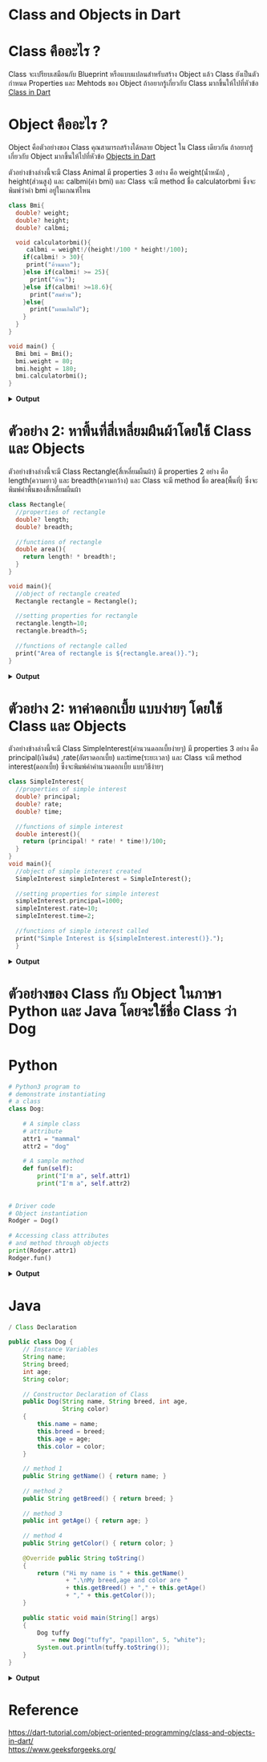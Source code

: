 
# Class and Objects in Dart


# Class คืออะไร ?
Class  จะเปรียบเสมือนกับ Blueprint หรือแบบแปลนสำหรับสร้าง Object แล้ว
Class ยังเป็นตัวกำหนด Properties และ Mehtods ของ Object
ถ้าอยากรู้เกี่ยวกับ Class มากขึ้นให้ไปที่หัวข้อ [Class in Dart](https://github.com/soonklang/dart-tutorial/blob/main/6.%20OOP%20In%20Dart/Class%20in%20Dart.md)

# Object คืออะไร ?
Object คือตัวอย่างของ Class คุณสามารถสร้างได้หลาย Object ใน Class เดียวกัน
ถ้าอยากรู้เกี่ยวกับ Object มากขึ้นให้ไปที่หัวข้อ [Objects in Dart](https://github.com/soonklang/dart-tutorial/blob/main/6.%20OOP%20In%20Dart/Object%20in%20dart.md)

ตัวอย่างข้างล่างนี้จะมี Class Animal มี properties 3 อย่าง คือ
weight(น้ำหนัก) , height(ส่วนสูง) และ calbmi(ค่า bmi) และ Class จะมี method ชื่อ calculatorbmi
ซึ่งจะพิมพ์ว่าค่า bmi อยู่ในเกณฑ์ไหน

```dart
class Bmi{
  double? weight;
  double? height;
  double? calbmi;

  void calculatorbmi(){
     calbmi = weight!/(height!/100 * height!/100);
    if(calbmi! > 30){
     print("อ้วนมาก"); 
    }else if(calbmi! >= 25){
      print("อ้วน"); 
    }else if(calbmi! >=18.6){
      print("สมส่วน");
    }else{
      print("ผอมเกินไป");
    }
  }
}

void main() {
  Bmi bmi = Bmi(); 
  bmi.weight = 80;
  bmi.height = 180;
  bmi.calculatorbmi();
}

```

<details>
  <summary><strong>Output</strong></summary>
  <pre><code>สมส่วน</code></pre>
</details>

# ตัวอย่าง 2: หาพื้นที่สี่เหลี่ยมผืนผ้าโดยใช้ Class และ Objects
ตัวอย่างข้างล่างนี้จะมี Class Rectangle(สี่เหลี่ยมผืนผ้า) มี properties 2 อย่าง คือ
length(ความยาว) และ breadth(ความกว้าง) และ Class จะมี method ชื่อ area(พื้นที่)
ซึ่งจะพิมพ์ค่าพื้นของสี่เหลี่ยมผืนผ้า
```dart
class Rectangle{
  //properties of rectangle
  double? length;
  double? breadth;
  
  //functions of rectangle
  double area(){
    return length! * breadth!;
  }
}

void main(){
  //object of rectangle created
  Rectangle rectangle = Rectangle();
  
  //setting properties for rectangle
  rectangle.length=10;
  rectangle.breadth=5;
  
  //functions of rectangle called
  print("Area of rectangle is ${rectangle.area()}.");
}
```
<details>
  <summary><strong>Output</strong></summary>
  <pre><code>Area of rectangle is 50.</code></pre>
</details>

# ตัวอย่าง 2: หาค่าดอกเบี้ย แบบง่ายๆ โดยใช้ Class และ Objects
ตัวอย่างข้างล่างนี้จะมี Class SimpleInterest(คำนวนดอกเบี้ยง่ายๆ) มี properties 3 อย่าง คือ
principal(เงินต้น) ,rate(อัตราดอกเบี้ย) และtime(ระยะเวลา) และ Class จะมี method
interest(ดอกเบี้ย) ซึ่งจะพิมพ์ค่าคำนวนดอกเบี้ย แบบวิธีง่ายๆ
```dart 
class SimpleInterest{
  //properties of simple interest
  double? principal;
  double? rate;
  double? time;
  
  //functions of simple interest
  double interest(){
    return (principal! * rate! * time!)/100;
  }
}
void main(){
  //object of simple interest created
  SimpleInterest simpleInterest = SimpleInterest();
  
  //setting properties for simple interest
  simpleInterest.principal=1000;
  simpleInterest.rate=10;
  simpleInterest.time=2;
  
  //functions of simple interest called
  print("Simple Interest is ${simpleInterest.interest()}.");
  }
  ```
  
<details>
  <summary><strong>Output</strong></summary>
  <pre><code>Simple Interest is 200.</code></pre>
</details>


# ตัวอย่างของ Class กับ Object ในภาษา Python และ Java โดยจะใช้ชื่อ Class ว่า Dog

# Python
```python
# Python3 program to
# demonstrate instantiating
# a class
class Dog:
 
    # A simple class
    # attribute
    attr1 = "mammal"
    attr2 = "dog"
 
    # A sample method
    def fun(self):
        print("I'm a", self.attr1)
        print("I'm a", self.attr2)
 
 
# Driver code
# Object instantiation
Rodger = Dog()
 
# Accessing class attributes
# and method through objects
print(Rodger.attr1)
Rodger.fun()
```
<details>
  <summary><strong>Output</strong></summary>
  <pre><code>mammal.
     I'm a mammal
     I'm a dog </code></pre>
</details>

# Java
```java
/ Class Declaration
 
public class Dog {
    // Instance Variables
    String name;
    String breed;
    int age;
    String color;
 
    // Constructor Declaration of Class
    public Dog(String name, String breed, int age,
               String color)
    {
        this.name = name;
        this.breed = breed;
        this.age = age;
        this.color = color;
    }
 
    // method 1
    public String getName() { return name; }
 
    // method 2
    public String getBreed() { return breed; }
 
    // method 3
    public int getAge() { return age; }
 
    // method 4
    public String getColor() { return color; }
 
    @Override public String toString()
    {
        return ("Hi my name is " + this.getName()
                + ".\nMy breed,age and color are "
                + this.getBreed() + "," + this.getAge()
                + "," + this.getColor());
    }
 
    public static void main(String[] args)
    {
        Dog tuffy
            = new Dog("tuffy", "papillon", 5, "white");
        System.out.println(tuffy.toString());
    }
}
```
<details>
  <summary><strong>Output</strong></summary>
  <pre><code>Hi my name is tuffy.
My breed,age and color are papillon,5,white </code></pre>
</details>

# Reference
https://dart-tutorial.com/object-oriented-programming/class-and-objects-in-dart/<br>
https://www.geeksforgeeks.org/<br>
